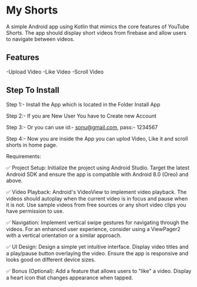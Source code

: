 # My Shorts

A simple Android app using Kotlin that mimics the core features of YouTube Shorts. The app should display short videos from firebase and allow users to navigate between videos.

## Features
-Upload Video
-Like Video
-Scroll Video

## Step To Install

Step 1:- Install the App which is located in the Folder Install App

Step 2:- If you are New User You have to Create new Account

Step 3:- Or you can use id:- sonu@gmail.com, pass:- 1234567

Step 4:- Now you are inside the App you can uplod Video, Like it and scroll shorts in home page.



Requirements:

✅ Project Setup: Initialize the project using Android Studio. Target the latest Android SDK and ensure the app is compatible with Android 8.0 (Oreo) and above.

✅ Video Playback: Android's VideoView to implement video playback. The videos should autoplay when the current video is in focus and pause when it is not. Use sample videos from free sources or any short video clips you have permission to use.

✅ Navigation: Implement vertical swipe gestures for navigating through the videos. For an enhanced user experience, consider using a ViewPager2 with a vertical orientation or a similar approach.

✅ UI Design: Design a simple yet intuitive interface. Display video titles and a play/pause button overlaying the video. Ensure the app is responsive and looks good on different device sizes.

✅ Bonus (Optional): Add a feature that allows users to "like" a video. Display a heart icon that changes appearance when tapped.

